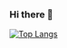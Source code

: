 ### Hi there 👋
[![Top Langs](https://github-readme-stats.vercel.app/api/top-langs/?username=kamrul&hide=html)](https://github.com/kamrul/github-readme-stats)
